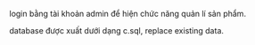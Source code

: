 login bằng tài khoản admin để hiện chức năng quản lí sản phẩm.

database được xuất dưới dạng c.sql, replace existing data.
